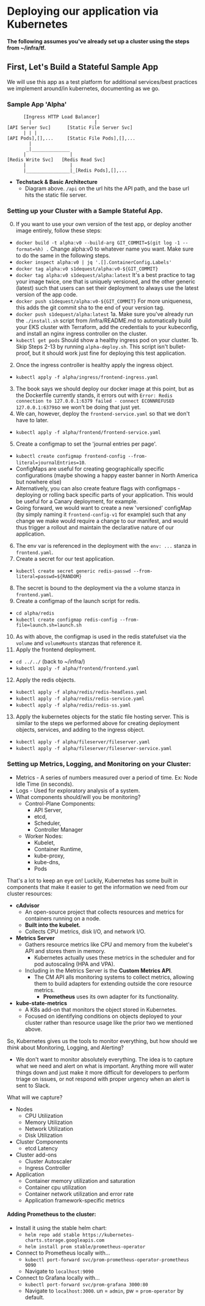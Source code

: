 # Deploying our application via Kubernetes
**The following assumes you've already set up a cluster using the steps from ~/infra/tf.**  
  
## First, Let's Build a Stateful Sample App
We will use this app as a test platform for additional services/best practices we implement around/in kubernetes, documenting as we go.

### Sample App 'Alpha'
```
      [Ingress HTTP Load Balancer]
        |                       |
[API Server Svc]      [Static File Server Svc]
      | | |
[API Pods],[],...     [Static File Pods],[],...
        |
       _|______________
      |                |
[Redis Write Svc]   [Redis Read Svc]
      |                |
      |________________|_[Redis Pods],[],...
```
* **Techstack & Basic Architecture**
  * Diagram above. `/api` on the url hits the API path, and the base url hits the static file server.
  
### Setting up your Cluster with a Sample Stateful App. 
0. If you want to use your own version of the test app, or deploy another image entirely, follow these steps:
  - `docker build -t alpha:v0 --build-arg GIT_COMMIT=$(git log -1 --format=%h) .` Change alpha:v0 to whatever name you want. Make sure to do the same in the following steps.
  - `docker inspect alpha:v0 | jq '.[].ContainerConfig.Labels'`
  - `docker tag alpha:v0 s1dequest/alpha:v0-${GIT_COMMIT}`
  - `docker tag alpha:v0 s1dequest/alpha:latest` It's a best practice to tag your image twice, one that is uniquely versioned, and the other generic (latest) such that users can set their deployment to always use the latest version of the app code.
  - `docker push s1dequest/alpha:v0-${GIT_COMMIT}` For more uniqueness, this adds the git commit sha to the end of your version tag.
  - `docker push s1dequest/alpha:latest`
1a. Make sure you've already run the `./install.sh` script from /infra/README.md to automatically build your EKS cluster with Terraform, add the credentials to your kubeconfig, and install an nginx ingress controller on the cluster.
  - `kubectl get pods` Should show a healthy ingress pod on your cluster.
1b. Skip Steps 2-13 by running `alpha-deploy.sh`. This script isn't bullet-proof, but it should work just fine for deploying this test application.
2. Once the ingress controller is healthy apply the ingress object.
  - `kubectl apply -f alpha/ingress/frontend-ingress.yaml`  
3. The book says we should deploy our docker image at this point, but as the Dockerfile currently stands, it errors out with `Error: Redis connection to 127.0.0.1:6379 failed - connect ECONNREFUSED 127.0.0.1:6379`so we won't be doing that just yet.  
4. We can, however, deploy the `frontend-service.yaml` so that we don't have to later.  
  - `kubectl apply -f alpha/frontend/frontend-service.yaml`  
5. Create a configmap to set the 'journal entries per page'.  
  - `kubectl create configmap frontend-config --from-literal=journalEntries=10`.  
  - ConfigMaps are useful for creating geographically specific configurations (maybe showing a happy easter banner in North America but nowhere else)  
  - Alternatively, you can also create feature flags with configmaps - deploying or rolling back specific parts of your application. This would be useful for a Canary deployment, for example.  
  - Going forward, we would want to create a new 'versioned' configMap (by simply naming it `frontend-config-v1` for example) such that any change we make would require a change to our manifest, and would thus trigger a rollout and maintain the declarative nature of our application.  
6. The env var is referenced in the deployment with the `env: ...` stanza in `frontend.yaml`.  
7. Create a secret for our test application.  
  - `kubectl create secret generic redis-passwd --from-literal=passwd=${RANDOM}`  
8. The secret is bound to the deployment via the a volume stanza in `frontend.yaml`.  
9. Create a configmap of the launch script for redis.   
  - `cd alpha/redis`  
  - `kubectl create configmap redis-config --from-file=launch.sh=launch.sh`  
10. As with above, the configmap is used in the redis statefulset via the `volume` and `volumeMounts` stanzas that reference it.  
11. Apply the frontend deployment.
  - `cd ../../` (back to ~/infra/)
  - `kubectl apply -f alpha/frontend/frontend.yaml`
12. Apply the redis objects.
  - `kubectl apply -f alpha/redis/redis-headless.yaml`
  - `kubectl apply -f alpha/redis/redis-service.yaml`
  - `kubectl apply -f alpha/redis/redis-ss.yaml`
13. Apply the kubernetes objects for the static file hosting server. This is similar to the steps we performed above for creating deployment objects, services, and adding to the ingress object.  
  - `kubectl apply -f alpha/fileserver/fileserver.yaml`  
  - `kubectl apply -f alpha/fileserver/fileserver-service.yaml`   

### Setting up Metrics, Logging, and Monitoring on your Cluster:
* Metrics - A series of numbers measured over a period of time. Ex: Node Idle Time (in seconds).
* Logs - Used for exploratory analysis of a system.
* What components should/will you be monitoring?
  * Control-Plane Components:
    * API Server,
    * etcd,
    * Scheduler,
    * Controller Manager
  * Worker Nodes:
    * Kubelet,
    * Container Runtime,
    * kube-proxy,
    * kube-dns,
    * Pods
  
That's a lot to keep an eye on! Luckily, Kubernetes has some built in components that make it easier to get the information we need from our cluster resources:
* **cAdvisor**
  * An open-source project that collects resources and metrics for containers running on a node.
  * **Built into the kubelet.**
  * Collects CPU metrics, disk I/O, and network I/O.
* **Metrics Server**
  * Gathers resource metrics like CPU and memory from the kubelet's API and stores them in memory.
    * Kubernetes actually uses these metrics in the scheduler and for pod autoscaling (HPA and VPA).
  * Including in the Metrics Server is the **Custom Metrics API**.
    * The CM API alls monitoring systems to collect metrics, allowing them to build adapters for extending outside the core resource metrics.
      * **Prometheus** uses its own adapter for its functionality.
* **kube-state-metrics**  
  * A K8s add-on that monitors the object stored in Kubernetes.
  * Focused on identifying conditions on objects deployed to your cluster rather than resource usage like the prior two we mentioned above.
  
So, Kubernetes gives us the tools to monitor everything, but how should we _think_ about Monitoring, Logging, and Alerting?
* We don't want to monitor absolutely everything. The idea is to capture what we need and alert on what is important. Anything more will water things down and just make it more difficult for developers to perform triage on issues, or not respond with proper urgency when an alert is sent to Slack.
  
What will we capture?
* Nodes
  * CPU Utilization
  * Memory Utilization
  * Network Utilization
  * Disk Utilization
* Cluster Components
  * etcd Latency
* Cluster add-ons
  * Cluster Autoscaler
  * Ingress Controller
* Application
  * Container memory utilization and saturation
  * Container cpu utilization
  * Container network utilization and error rate
  * Application framework-specific metrics
  
#### Adding Prometheus to the cluster:
* Install it using the stable helm chart:
  * `helm repo add stable https://kubernetes-charts.storage.googleapis.com`
  * `helm install prom stable/prometheus-operator`
* Connect to Prometheus locally with...
  * `kubectl port-forward svc/prom-prometheus-operator-prometheus 9090`
  * Navigate to `localhost:9090`
* Connect to Grafana locally with...
  * `kubectl port-forward svc/prom-grafana 3000:80`
  * Navigate to `localhost:3000`. un = `admin`, pw = `prom-operator` by default.
  


